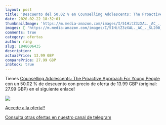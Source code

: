 ```yaml
---
layout: post
title: 'Descuento del 50.02 % en Counselling Adolescents: The Proactive A'
date: 2020-02-22 18:32:01
thumbnailImage: 'https://m.media-amazon.com/images/I/51HitZ3zXAL._AC_._SL200_.jpg'
images: [ 'https://m.media-amazon.com/images/I/51HitZ3zXAL._AC_._SL200_.jpg' ]
comments: true
category: ofertas
author: ring
slug: 1848606435
description:
actualPrice: 13.99 GBP
comparePrice: 27.99 GBP
inStock: true
---
```


Tienes [Counselling Adolescents: The Proactive Approach For Young People](https://www.amazon.com/dp/1848606435/?tag=redken08-20) con un 50.02 % de descuento con precio de oferta de 13.99 GBP (original: 27.99 GBP) en el siguiente enlace!

[![](https://m.media-amazon.com/images/I/51HitZ3zXAL._AC_._SL200_.jpg)](https://www.amazon.com/dp/1848606435/?tag=redken08-20)

[Accede a la oferta!!](https://www.amazon.com/dp/1848606435/?tag=redken08-20)

[Consulta otras ofertas en nuestro canal de telegram](https://t.me/s/ofertas25)
